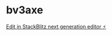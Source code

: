 # bv3axe

[Edit in StackBlitz next generation editor ⚡️](https://stackblitz.com/~/github.com/qccfatema/bv3axe)